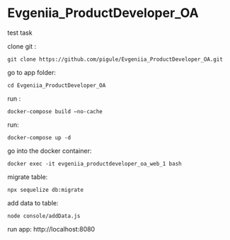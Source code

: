 # Evgeniia_ProductDeveloper_OA
test task

clone git : 
```
git clone https://github.com/pigule/Evgeniia_ProductDeveloper_OA.git
```
go to app folder:
```
cd Evgeniia_ProductDeveloper_OA
```
run :
```
docker-compose build —no-cache
```
run:
```
docker-compose up -d
```
go into the docker container:
```
docker exec -it evgeniia_productdeveloper_oa_web_1 bash
```
migrate table:
```
npx sequelize db:migrate
```
add data to table:
```
node console/addData.js
```
run app:
http://localhost:8080
